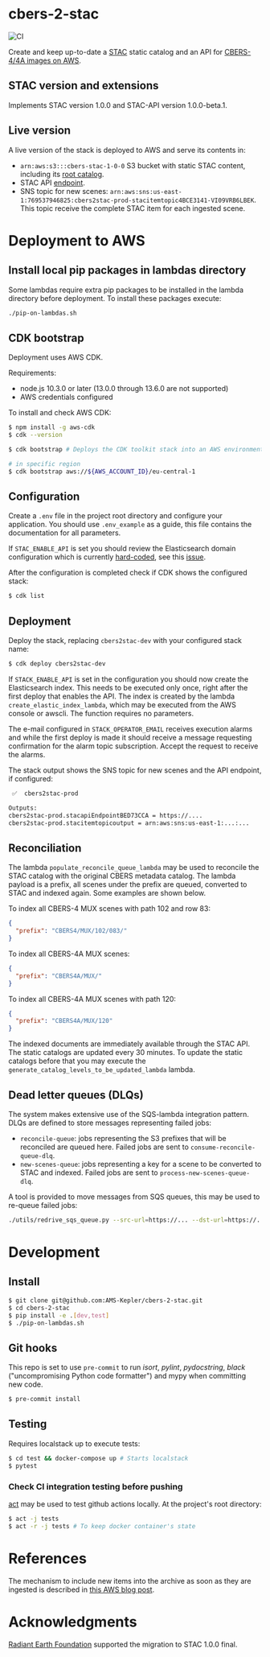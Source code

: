 # cbers-2-stac

![CI](https://github.com/fredliporace/cbers-2-stac/actions/workflows/ci.yml/badge.svg?branch=dev)

Create and keep up-to-date a [STAC](https://github.com/radiantearth/stac-spec) static catalog and an API for [CBERS-4/4A images on AWS](https://registry.opendata.aws/cbers/).

## STAC version and extensions

Implements STAC version 1.0.0 and STAC-API version 1.0.0-beta.1.

## Live version

A live version of the stack is deployed to AWS and serve its contents in:

  * `arn:aws:s3:::cbers-stac-1-0-0` S3 bucket with static STAC content, including its [root catalog](https://cbers-stac-1-0-0.s3.amazonaws.com/catalog.json).
  * STAC API [endpoint](https://stac.amskepler.com/v100).
  * SNS topic for new scenes: `arn:aws:sns:us-east-1:769537946825:cbers2stac-prod-stacitemtopic4BCE3141-VI09VRB6LBEK`. This topic receive the complete STAC item for each ingested scene.

# Deployment to AWS

## Install local pip packages in lambdas directory

Some lambdas require extra pip packages to be installed in the lambda directory before deployment. To install these packages execute:

```bash
./pip-on-lambdas.sh
```

## CDK bootstrap

Deployment uses AWS CDK.

Requirements:

 * node.js 10.3.0 or later (13.0.0 through 13.6.0 are not supported)
 * AWS credentials configured

To install and check AWS CDK:
```bash
$ npm install -g aws-cdk
$ cdk --version

$ cdk bootstrap # Deploys the CDK toolkit stack into an AWS environment

# in specific region
$ cdk bootstrap aws://${AWS_ACCOUNT_ID}/eu-central-1
```

## Configuration

Create a ```.env``` file in the project root directory and configure your application. You should use ```.env_example``` as a guide, this file contains the documentation for all parameters.

If `STAC_ENABLE_API` is set you should review the Elasticsearch domain configuration which is currently [hard-coded](https://github.com/fredliporace/cbers-2-stac/blob/dev/stack/app.py#L536-L552), see this [issue](https://github.com/fredliporace/cbers-2-stac/issues/61).

After the configuration is completed check if CDK shows the configured stack:

```bash
$ cdk list
```

## Deployment

Deploy the stack, replacing ```cbers2stac-dev``` with your configured stack name:

```bash
$ cdk deploy cbers2stac-dev
```

If ```STACK_ENABLE_API``` is set in the configuration you should now create the Elasticsearch index. This needs to be executed only once, right after the first deploy that enables the API. The index is created by the lambda ```create_elastic_index_lambda```, which may be executed from the AWS console or awscli. The function requires no parameters.

The e-mail configured in ```STACK_OPERATOR_EMAIL``` receives execution alarms and while the first deploy is made it should receive a message requesting confirmation for the alarm topic subscription. Accept the request to receive the alarms.

The stack output shows the SNS topic for new scenes and the API endpoint, if configured:
```bash
 ✅  cbers2stac-prod

Outputs:
cbers2stac-prod.stacapiEndpointBED73CCA = https://....
cbers2stac-prod.stacitemtopicoutput = arn:aws:sns:us-east-1:...:...

```

## Reconciliation

The lambda ```populate_reconcile_queue_lambda``` may be used to reconcile the STAC catalog with the original CBERS metadata catalog. The lambda payload is a prefix, all scenes under the prefix are queued, converted to STAC and indexed again. Some examples are shown below.

To index all CBERS-4 MUX scenes with path 102 and row 83:
```json
{
  "prefix": "CBERS4/MUX/102/083/"
}
```

To index all CBERS-4A MUX scenes:
```json
{
  "prefix": "CBERS4A/MUX/"
}
```

To index all CBERS-4A MUX scenes with path 120:
```json
{
  "prefix": "CBERS4A/MUX/120"
}
```

The indexed documents are immediately available through the STAC API. The static catalogs are updated every 30 minutes. To update the static catalogs before that you may execute the ```generate_catalog_levels_to_be_updated_lambda``` lambda.

## Dead letter queues (DLQs)

The system makes extensive use of the SQS-lambda integration pattern. DLQs are defined to store messages representing failed jobs:

 * `reconcile-queue`: jobs representing the S3 prefixes that will be reconciled are queued here. Failed jobs are sent to `consume-reconcile-queue-dlq`.
 * `new-scenes-queue`: jobs representing a key for a scene to be converted to STAC and indexed. Failed jobs are sent to `process-new-scenes-queue-dlq`.

A tool is provided to move messages from SQS queues, this may be used to re-queue failed jobs:
```bash
./utils/redrive_sqs_queue.py --src-url=https://... --dst-url=https://... --messages-no=100
```

# Development

## Install

```bash
$ git clone git@github.com:AMS-Kepler/cbers-2-stac.git
$ cd cbers-2-stac
$ pip install -e .[dev,test]
$ ./pip-on-lambdas.sh
```

## Git hooks

This repo is set to use `pre-commit` to run *isort*, *pylint*, *pydocstring*, *black* ("uncompromising Python code formatter") and mypy when committing new code.

```bash
$ pre-commit install
```

## Testing

Requires localstack up to execute tests:

```bash
$ cd test && docker-compose up # Starts localstack
$ pytest
```

### Check CI integration testing before pushing

[act](https://github.com/nektos/act) may be used to test github actions locally. At the project's root directory:

```bash
$ act -j tests
$ act -r -j tests # To keep docker container's state
```

# References

The mechanism to include new items into the archive as soon as they are ingested is described in [this AWS blog post](https://aws.amazon.com/blogs/publicsector/keeping-a-spatiotemporal-asset-catalog-stac-up-to-date-with-sns-sqs/).

# Acknowledgments

[Radiant Earth Foundation](https://www.radiant.earth/) supported the migration to STAC 1.0.0 final.
